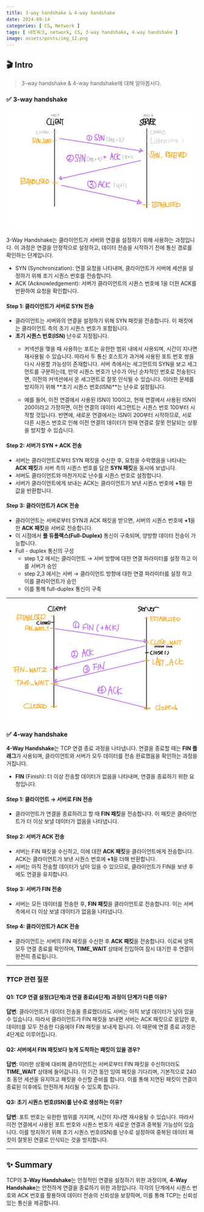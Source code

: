 ```yaml
---
title: 3-way handshake & 4-way handshake
date: 2024-09-14
categories: [ CS, Network ]
tags: [ 네트워크, network, CS, 3-way handshake, 4-way handshake ]
image: assets/posts/img_12.png
---
```


## 🎬 Intro
> 3-way handshake & 4-way handshake에 대해 알아봅시다.

### ✅ 3-way handshake
![img.png](/assets/posts/img_19.png)

3-Way Handshake는 클라이언트가 서버와 연결을 설정하기 위해 사용하는 과정입니다. 이 과정은 연결을 안정적으로 설정하고, 데이터 전송을 시작하기 전에 통신 경로를 확인하는 단계입니다.

- SYN (Synchronization): 연결 요청을 나타내며, 클라이언트가 서버에 세션을 설정하기 위해 초기 시퀀스 번호를 전송합니다.
- ACK (Acknowledgement): 서버가 클라이언트의 시퀀스 번호에 1을 더한 ACK를 반환하여 요청을 확인합니다.


#### Step 1: 클라이언트가 서버로 SYN 전송

- 클라이언트는 서버와의 연결을 설정하기 위해 SYN 패킷을 전송합니다. 이 패킷에는 클라이언트 측의 초기 시퀀스 번호가 포함됩니다.
- **초기 시퀀스 번호(ISN)** 난수로 지정됩니다.
  - 커넥션을 맺을 때 사용하는 포트는 유한한 범위 내에서 사용되며, 시간이 지나면 재사용될 수 있습니다.
    따라서 두 통신 호스트가 과거에 사용된 포트 번호 쌍을 다시 사용할 가능성이 존재합니다. 서버 측에서는 세그먼트의 SYN을 보고 세그먼트를 구분하는데, 만약 시퀀스 번호가 난수가 아닌 순차적인 번호로 전송된다면, 이전의 커넥션에서 온 세그먼트로 잘못 인식될 수 있습니다.
    이러한 문제를 방지하기 위해 **초기 시퀀스 번호(ISN)**는 난수로 설정됩니다.
  
  - 예를 들어, 이전 연결에서 사용된 ISN이 100이고, 현재 연결에서 사용된 ISN이 200이라고 가정하면,
    이전 연결의 데이터 세그먼트는 시퀀스 번호 100부터 시작할 것입니다. 반면에, 새로운 연결에서는 ISN이 200부터 시작하므로,
    서로 다른 시퀀스 번호로 인해 이전 연결의 데이터가 현재 연결로 잘못 전달되는 상황을 방지할 수 있습니다.

#### Step 2: 서버가 SYN + ACK 전송

- 서버는 클라이언트로부터 SYN 패킷을 수신한 후, 요청을 수락했음을 나타내는 **ACK 패킷**과 서버 측의 시퀀스 번호를 담은 **SYN 패킷**을 동시에 보냅니다.
- 서버도 클라이언트와 마찬가지로 난수를 시퀀스 번호로 설정합니다.
- 서버가 클라이언트에게 보내는 ACK는 클라이언트가 보낸 시퀀스 번호에 **+1**을 한 값을 반환합니다.

#### Step 3: 클라이언트가 ACK 전송

- 클라이언트는 서버로부터 SYN과 ACK 패킷을 받으면, 서버의 시퀀스 번호에 **+1**을 한 **ACK 패킷**을 서버로 전송합니다.
- 이 시점에서 **풀 듀플렉스(Full-Duplex)** 통신이 구축되며, 양방향 데이터 전송이 가능합니다.
- Full - duplex 통신의 구성
  - step 1,2 에서는 클라이언트 → 서버 방향에 대한 연결 파라미터를 설정 하고 이를 서버가 승인
  - step 2,3 에서는 서버 → 클라이언트 방향에 대한 연결 파라미터를 설정 하고 이를 클라이언트가 승인
  - 이를 통해 full-duplex 통신이 구축

---

![img.png](/assets/posts/img_20.png)

### ✅ 4-way handshake

**4-Way Handshake**는 TCP 연결 종료 과정을 나타냅니다. 연결을 종료할 때는 **FIN 플래그**가 사용되며, 클라이언트와 서버가 모두 데이터를 전송 완료했음을 확인하는 과정을 거칩니다.

- **FIN** (Finish): 더 이상 전송할 데이터가 없음을 나타내며, 연결을 종료하기 위한 요청입니다.

#### Step 1: 클라이언트 → 서버로 FIN 전송

- 클라이언트가 연결을 종료하려고 할 때 **FIN 패킷**을 전송합니다. 이 패킷은 클라이언트가 더 이상 보낼 데이터가 없음을 나타냅니다.

#### Step 2: 서버가 ACK 전송

- 서버는 FIN 패킷을 수신하고, 이에 대한 **ACK 패킷**을 클라이언트에게 전송합니다. ACK는 클라이언트가 보낸 시퀀스 번호에 **+1**을 더해 반환합니다.
- 서버는 아직 전송할 데이터가 남아 있을 수 있으므로, 클라이언트가 FIN을 보낸 후에도 연결을 유지합니다.

#### Step 3: 서버가 FIN 전송

- 서버는 모든 데이터를 전송한 후, **FIN 패킷**을 클라이언트로 전송합니다. 이는 서버 측에서 더 이상 보낼 데이터가 없음을 나타냅니다.

#### Step 4: 클라이언트가 ACK 전송

- 클라이언트는 서버의 FIN 패킷을 수신한 후 **ACK 패킷**을 전송합니다. 이로써 양쪽 모두 연결 종료를 확인하며, **TIME_WAIT** 상태에 진입하여 잠시 대기한 후 연결이 완전히 종료됩니다.

---

### ❓TCP 관련 질문

#### Q1: TCP 연결 설정(3단계)과 연결 종료(4단계) 과정이 단계가 다른 이유?
**답변**: 클라이언트가 데이터 전송을 종료했더라도 서버는 아직 보낼 데이터가 남아 있을 수 있습니다. 따라서 클라이언트가 FIN 패킷을 보내면 서버는 ACK 패킷으로 응답한 후, 데이터를 모두 전송한 다음에야 FIN 패킷을 보내게 됩니다. 이 때문에 연결 종료 과정은 4단계로 이루어집니다.

#### Q2: 서버에서 FIN 패킷보다 늦게 도착하는 패킷이 있을 경우?
**답변**: 이러한 상황에 대비해 클라이언트는 서버로부터 FIN 패킷을 수신하더라도 **TIME_WAIT** 상태에 들어갑니다. 이 기간 동안 잉여 패킷을 기다리며, 기본적으로 240초 동안 세션을 유지하고 패킷을 수신할 준비를 합니다. 이를 통해 지연된 패킷이 연결이 종료된 이후에도 안전하게 처리될 수 있도록 합니다.

#### Q3: 초기 시퀀스 번호(ISN)를 난수로 생성하는 이유?
**답변**: 포트 번호는 유한한 범위를 가지며, 시간이 지나면 재사용될 수 있습니다. 따라서 이전 연결에서 사용된 포트 번호와 시퀀스 번호가 새로운 연결과 중복될 가능성이 있습니다. 이를 방지하기 위해 초기 시퀀스 번호(ISN)를 난수로 설정하여 중복된 데이터 패킷이 잘못된 연결로 인식되는 것을 방지합니다.

---

## ✨ Summary
TCP의 **3-Way Handshake**는 안정적인 연결을 설정하기 위한 과정이며, **4-Way Handshake**는 안전하게 연결을 종료하기 위한 과정입니다. 각각의 단계에서 시퀀스 번호와 ACK 번호를 활용하여 데이터 전송의 신뢰성을 보장하며, 이를 통해 TCP는 신뢰성 있는 통신을 제공합니다.
